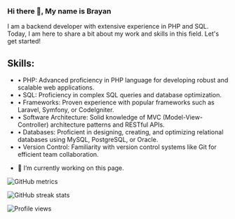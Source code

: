 ### Hi there 👋, My name is Brayan
I am a backend developer with extensive experience in PHP and SQL. Today, I am here to share a bit about my work and skills in this field. Let's get started!

## Skills: 
*  • PHP: Advanced proficiency in PHP language for developing robust and scalable web applications. 
* • SQL: Proficiency in complex SQL queries and database optimization.
* • Frameworks: Proven experience with popular frameworks such as Laravel, Symfony, or CodeIgniter.
* • Software Architecture: Solid knowledge of MVC (Model-View-Controller) architecture patterns and RESTful APIs. 
* • Databases: Proficient in designing, creating, and optimizing relational databases using MySQL, PostgreSQL, or Oracle. 
* • Version Control: Familiarity with version control systems like Git for efficient team collaboration.

- 🔭 I’m currently working on this page. 

![GitHub metrics](https://metrics.lecoq.io/Braia001)  

![GitHub streak stats](https://streak-stats.demolab.com/?user=Braia001)  

![Profile views](https://gpvc.arturio.dev/Braia001)  


